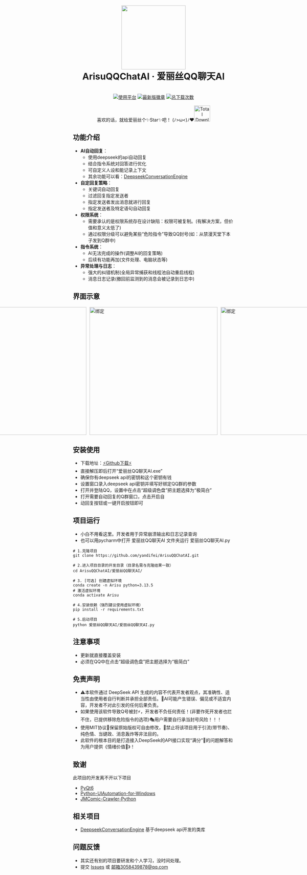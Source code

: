 <div align="center">
  <h1 align="center">
    <img src="./展示项目的图片/爱丽丝.png" width="200"/>
    <br/>
    ArisuQQChatAI · 爱丽丝QQ聊天AI
  </h1> 
</div>

<br/>

<div align="center">
  <a href=https://www.microsoft.com/zh-cn/software-download/windows11><img alt="使用平台" src="https://img.shields.io/badge/platform-Windows11-blue?style=flat-square&color=00ffff"/></a>
  <a href=https://github.com/yandifei/ArisuQQChatAI/releases/download/v1.0.0-beta/ArisuQQChatAI.7z><img alt="最新版徽章" src="https://img.shields.io/github/release/yandifei/ArisuQQChatAI?include_prereleases&style=flat-square&color=4141dc"/></a>
  <a href=https://github.com/yandifei/ArisuQQChatAI/releases><img alt="总下载次数" src="https://img.shields.io/github/downloads/yandifei/ArisuQQChatAI/total?style=flat-square&color=00ffff" /></a>
</div>

<br/>

<div align="center">
  喜欢的话，就给爱丽丝个✨Star✨吧！ (ﾉ>ω<)ﾉ❤️<img alt="Total Downloads" src="./爱丽丝QQ聊天AI/resources/爱丽丝表情包/非女仆/14.png" width="50"/>
</div>

## 功能介绍

- **AI自动回复**：
  - 使用deepseek的api自动回复
  - 结合指令系统对回答进行优化
  - 可自定义人设和能记录上下文
  - 其余功能可以看：[DeepseekConversationEngine](https://github.com/yandifei/DeepseekConversationEngine)
- **自定回复策略**：
  - 关键词自动回复
  - 过滤回复指定发送者
  - 指定发送者发出消息就进行回复
  - 指定发送者及特定语句自动回复
- **权限系统**：
  - 需要承认的是权限系统存在设计缺陷：权限可被复制。(有解决方案，但价值和意义太低了)
  - 通过权限分级可以避免某些“危险指令”导致QQ封号(如：从禁漫天堂下本子发到Q群中)
- **指令系统**：
  - AI无法完成的操作(调整AI的回复策略)
  - 后续有功能再加(文件处理、电脑状态等)
- **异常处理与日志**：
  - 强大的纠错机制(全局异常捕获和线程池自动重启线程)
  - 消息日志记录(撤回前监测到的消息会被记录到日志中)

## 界面示意

<div style="display: flex; justify-content: center; gap: 10px; margin: 20px auto;">
  <img src="https://media.githubusercontent.com/media/yandifei/ArisuQQChatAI/bf40dda6d3300abe92f4e03f103e936f9738ee97/%E5%B1%95%E7%A4%BA%E9%A1%B9%E7%9B%AE%E7%9A%84%E5%9B%BE%E7%89%87/%E4%B8%BB%E9%A1%B5.png" 
       alt="热键"
       style="width: 400px; height: auto;"/>
  <img src="https://media.githubusercontent.com/media/yandifei/ArisuQQChatAI/main/%E5%B1%95%E7%A4%BA%E9%A1%B9%E7%9B%AE%E7%9A%84%E5%9B%BE%E7%89%87/%E7%8A%B6%E6%80%81%E7%9B%91%E6%B5%8B.png" 
      alt="绑定" 
      style="width: 400px; height: auto;"/>
  <img src="https://media.githubusercontent.com/media/yandifei/ArisuQQChatAI/main/%E5%B1%95%E7%A4%BA%E9%A1%B9%E7%9B%AE%E7%9A%84%E5%9B%BE%E7%89%87/%E7%BB%91%E5%AE%9A.png" 
       alt="绑定" 
       style="width: 400px; height: auto;"/>
</div>

## 安装使用
- 下载地址：[⚡Github下载⚡](https://github.com/yandifei/ArisuQQChatAI/releases/download/v1.0.0-beta/ArisuQQChatAI.7z)
- 直接解压即后打开“爱丽丝QQ聊天AI.exe”
- 确保你有deepseek api的密钥和这个密钥有钱
- 设置窗口录入deepseek api密钥并填写好绑定QQ群的参数
- 打开并登陆QQ，设置中在点击“超级调色盘”把主题选择为“极简白”
- 打开需要自动回复的Q群窗口，点击开启自
- 动回复按钮或一键开启按钮即可

## 项目运行
- 小白不用看这里。开发者用于异常崩溃输出和日志记录查询
- 也可以用pycharm中打开 爱丽丝QQ聊天AI 文件夹运行 爱丽丝QQ聊天AI.py
```git
# 1.克隆项目
git clone https://github.com/yandifei/ArisuQQChatAI.git

# 2.进入项目目录的开发目录（目录名需与克隆结果一致）
cd ArisuQQChatAI/爱丽丝QQ聊天AI/

# 3. [可选] 创建虚拟环境
conda create -n Arisu python=3.13.5
# 激活虚拟环境
conda activate Arisu

# 4.安装依赖（强烈建议使用虚拟环境）
pip install -r requirements.txt

# 5.启动项目
python 爱丽丝QQ聊天AI/爱丽丝QQ聊天AI.py
```

## 注意事项
- 更新就直接覆盖安装
- 必须在QQ中在点击“超级调色盘”把主题选择为“极简白”

## 免责声明
- ⚠️本软件通过 DeepSeek API 生成的内容不代表开发者观点，其准确性、适当性由使用者自行判断并承担全部责任。🤖AI可能产生错误、偏见或不适宜内容，开发者不对此引发的任何后果负责。
- 如果使用该软件导致Q号被封⚡，开发者不负任何责任！(非要作死开发者也拦不住，已提供移除危险指令的选项)🎭用户需要自行承当封号风险！！！
- 使用MIT协议📜保留原始版权可自由修改，🚫禁止将该项目用于引流(带节奏)、纯色情、当键政、消息轰炸等非法目的。
- 此软件的根本目的是打造接入DeepSeek的API接口实现“满分”🧠的问题解答和为用户提供《情绪价值💖》！


## 致谢

此项目的开发离不开以下项目
- [PyQt6](https://www.riverbankcomputing.com/software/pyqt/)
- [Python-UIAutomation-for-Windows](https://github.com/yinkaisheng/Python-UIAutomation-for-Windows)
- [JMComic-Crawler-Python](https://github.com/hect0x7/JMComic-Crawler-Python)

## 相关项目

- [DeepseekConversationEngine](https://github.com/yandifei/DeepseekConversationEngine) 基于deepseek api开发的类库

## 问题反馈
- 其实还有别的项目要研发和个人学习，没时间处理。
- 提交 [Issues](https://github.com/yandifei/ArisuQQChatAI/issues) 或 邮箱3058439878@qq.com